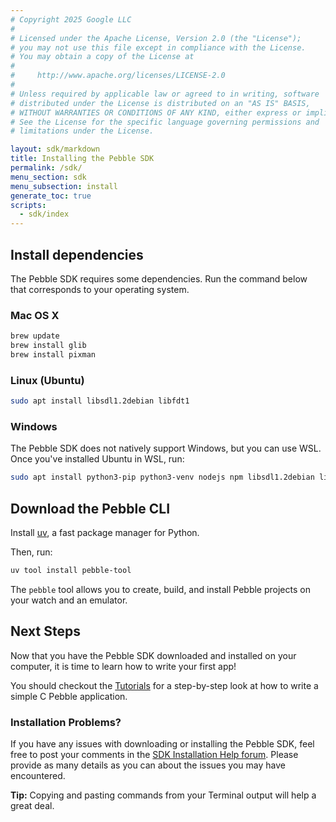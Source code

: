 ```yaml
---
# Copyright 2025 Google LLC
#
# Licensed under the Apache License, Version 2.0 (the "License");
# you may not use this file except in compliance with the License.
# You may obtain a copy of the License at
#
#     http://www.apache.org/licenses/LICENSE-2.0
#
# Unless required by applicable law or agreed to in writing, software
# distributed under the License is distributed on an "AS IS" BASIS,
# WITHOUT WARRANTIES OR CONDITIONS OF ANY KIND, either express or implied.
# See the License for the specific language governing permissions and
# limitations under the License.

layout: sdk/markdown
title: Installing the Pebble SDK
permalink: /sdk/
menu_section: sdk
menu_subsection: install
generate_toc: true
scripts:
  - sdk/index
---
```


## Install dependencies

The Pebble SDK requires some dependencies. Run the command below that corresponds to your operating system.

### Mac OS X

```bash
brew update
brew install glib
brew install pixman
```

### Linux (Ubuntu)

```bash
sudo apt install libsdl1.2debian libfdt1
```

### Windows

The Pebble SDK does not natively support Windows, but you can use WSL. Once you've installed Ubuntu in WSL, run:

```bash
sudo apt install python3-pip python3-venv nodejs npm libsdl1.2debian libfdt1
```

## Download the Pebble CLI

Install [uv](https://docs.astral.sh/uv/getting-started/installation/), a fast package manager for Python.

Then, run:

```bash
uv tool install pebble-tool
```

The `pebble` tool allows you to create, build, and install Pebble projects on your watch and an emulator.

## Next Steps

Now that you have the Pebble SDK downloaded and installed on your computer,
it is time to learn how to write your first app!

You should checkout the [Tutorials](/tutorials/) for a step-by-step look at how
to write a simple C Pebble application.

### Installation Problems?

If you have any issues with downloading or installing the Pebble SDK, feel free to post your comments in the
[SDK Installation Help forum][sdk-install-help]. Please provide as many details as you can about the issues
you may have encountered.

**Tip:** Copying and pasting commands from your Terminal output will help a great deal.

[sdk-install-help]: https://forums.getpebble.com/categories/sdk-install/
